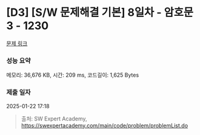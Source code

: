 # [D3] [S/W 문제해결 기본] 8일차 - 암호문3 - 1230 

[문제 링크](https://swexpertacademy.com/main/code/problem/problemDetail.do?contestProbId=AV14zIwqAHwCFAYD) 

### 성능 요약

메모리: 36,676 KB, 시간: 209 ms, 코드길이: 1,625 Bytes

### 제출 일자

2025-01-22 17:18



> 출처: SW Expert Academy, https://swexpertacademy.com/main/code/problem/problemList.do